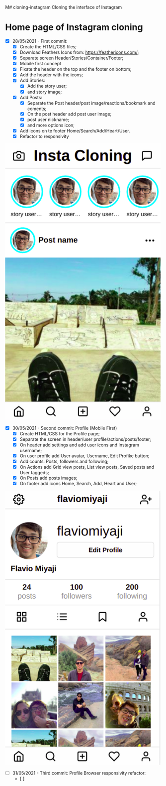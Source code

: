 M# cloning-instagram
Cloning the interface of Instagram

# Home page of Instagram cloning
- [x] 28/05/2021 - First commit:
  - [x] Create the HTML/CSS files;
  - [x] Download Feathers Icons from: https://feathericons.com/;
  - [x] Separate screen Header/Stories/Container/Footer;
  - [x] Mobile first concept
  - [x] Fixate the header on the top and the footer on bottom;
  - [x] Add the header with the icons;
  - [x] Add Stories:
    - [x] Add the story user;
    - [x] and story image;
  - [x] Add Posts:
    - [x] Separate the Post header/post image/reactions/bookmark and coments;
    - [x] On the post header add post user image;
    - [x] post user nickname;
    - [x] and more options icon;
  - [x] Add icons on te footer Home/Search/Add/Heart/User.
  - [x] Refactor to responsivity

<img src="/assets/readme/images/01 - Home page.png" width="500">

- [x] 30/05/2021 - Second commit: Profile (Mobile First)
  - [x] Create HTML/CSS for the Profile page;
  - [x] Separate the screen in header/user profile/actions/posts/footer;
  - [x] On header add settings and add user icons and Instagram username;
  - [x] On user profile add User avatar, Username, Edit Profike button;
  - [x] Add counts: Posts, followers and following;
  - [x] On Actions add Grid view posts, List view posts, Saved posts and User taggeds;
  - [x] On Posts add posts images;
  - [x] On footer add icons Home, Search, Add, Heart and User;

<img src="/assets/readme/images/02 - Profile page.png" width="500">

- [ ] 31/05/2021 - Third commit: Profile Browser responsivity refactor:
  - [ ] 

